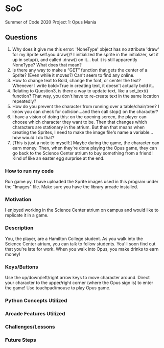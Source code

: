 # SoC
Summer of Code 2020
Project 1: Opus Mania

## **Questions**
1. Why does it give me this error: 'NoneType' object has no attribute 'draw' for my Sprite self.you.draw()? I initialized the sprite in the initializer, set it up in setup(), and called .draw() on it... but it is still apparently NoneType? What does that mean? 
2. Is there any way to make a “GET” function that gets the center of a Sprite? (Even while it moves?) Can't seem to find any online. 
3. How to change text to Bold, change the font, or center the text? Whenever I write bold=True in creating text, it doesn't actually bold it.. 
4. Relating to Question3, is there a way to update text, like a set_text() function? That way, you don't have to re-create text in the same location repeatedly? 
5. How do you prevent the character from running over a table/chair/tree? I know you can check for collision...and then call stop() on the character? 
6. I have a vision of doing this: on the opening screen, the player can choose which character they want to be. Then that changes which characters are stationary in the atrium. But then that means when creating the Sprites, I need to make the image file's name a variable... how would I do that? 
7. [This is just a note to myself:] Maybe during the game, the character can earn money. Then, when they're done playing the Opus game, they can go back to the Science Center atrium to buy something from a friend! Kind of like an easter egg surprise at the end.


### **How to run my code**
Run game.py. I have uploaded the Sprite images used in this program under the "Images" file. Make sure you have the library arcade installed.


### **Motivation**
I enjoyed working in the Science Center atrium on campus and would like to replicate it in a game. 


### **Description**
You, the player, are a Hamilton College student. As you walk into the Science Center atrium, you can talk to fellow students. You'll soon find out that you're late for work. When you walk into Opus, you make drinks to earn money! 


### **Keys/Buttons**
Use the up/down/left/right arrow keys to move character around. Direct your character to the upper/right corner (where the Opus sign is) to enter the game! Use touchpad/mouse to play Opus game. 


### **Python Concepts Utilized**

### **Arcade Features Utilized**

### **Challenges/Lessons**

### **Future Steps**
